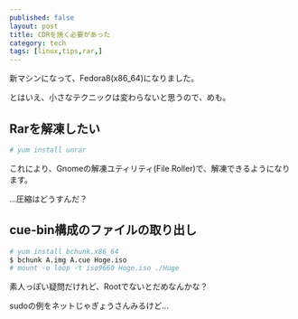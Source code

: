 ```yaml
---
published: false
layout: post
title: CDRを焼く必要があった
category: tech
tags: [linux,tips,rar,]
---
```


新マシンになって、Fedora8(x86_64)になりました。

とはいえ、小さなテクニックは変わらないと思うので、めも。

## Rarを解凍したい

```bash
# yum install unrar
```

これにより、Gnomeの解凍ユティリティ(File Roller)で、解凍できるようになります。

…圧縮はどうすんだ？

## cue-bin構成のファイルの取り出し

```bash
# yum install bchunk.x86_64
$ bchunk A.img A.cue Hoge.iso
# mount -o loop -t iso9660 Hoge.iso ./Huge
```

素人っぽい疑問だけれど、Rootでないとだめなんかな？

sudoの例をネットじゃぎょうさんみるけど…